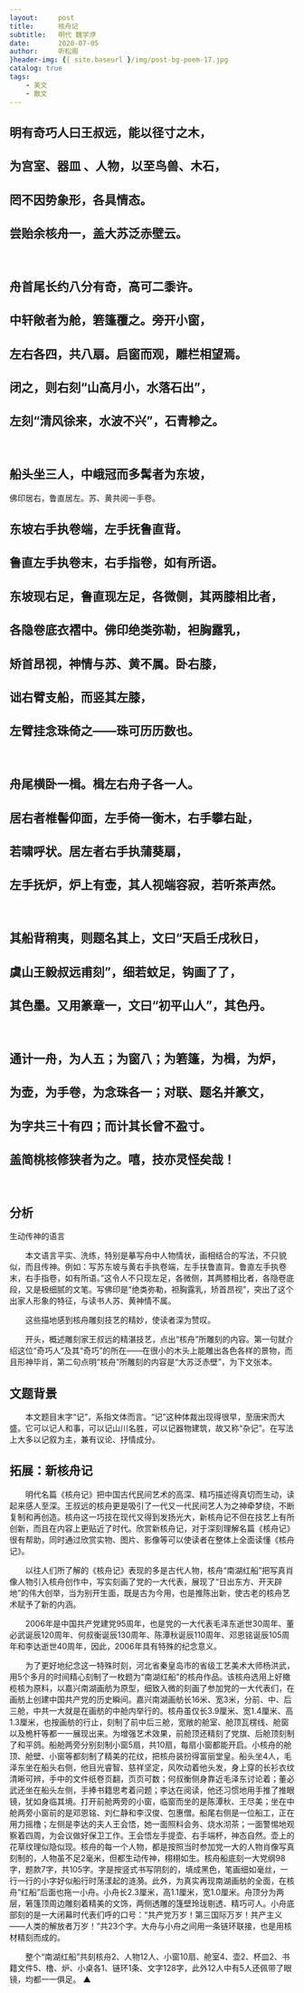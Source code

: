 ```yaml
---
layout:     post
title:      核舟记
subtitle:   明代 魏学洢
date:       2020-07-05
author:     听松阁
}header-img: {{ site.baseurl }/img/post-bg-poem-17.jpg
catalog: true
tags:
    - 美文
    - 散文
---
```


## 明有奇巧人曰王叔远，能以径寸之木，
## 为宫室、器皿 、人物，以至鸟兽、木石，
## 罔不因势象形，各具情态。
## 尝贻余核舟一，盖大苏泛赤壁云。

&nbsp;
## 舟首尾长约八分有奇，高可二黍许。
## 中轩敞者为舱，箬篷覆之。旁开小窗，
## 左右各四，共八扇。启窗而观，雕栏相望焉。
## 闭之，则右刻“山高月小，水落石出”，
## 左刻“清风徐来，水波不兴”，石青糁之。

&nbsp;
## 船头坐三人，中峨冠而多髯者为东坡，
佛印居右，鲁直居左。苏、黄共阅一手卷。
## 东坡右手执卷端，左手抚鲁直背。
## 鲁直左手执卷末，右手指卷，如有所语。
## 东坡现右足，鲁直现左足，各微侧，其两膝相比者，
## 各隐卷底衣褶中。佛印绝类弥勒，袒胸露乳，
## 矫首昂视，神情与苏、黄不属。卧右膝，
## 诎右臂支船，而竖其左膝，
## 左臂挂念珠倚之——珠可历历数也。

&nbsp;

## 舟尾横卧一楫。楫左右舟子各一人。
## 居右者椎髻仰面，左手倚一衡木，右手攀右趾，
## 若啸呼状。居左者右手执蒲葵扇，
## 左手抚炉，炉上有壶，其人视端容寂，若听茶声然。

&nbsp;
## 其船背稍夷，则题名其上，文曰“天启壬戌秋日，
## 虞山王毅叔远甫刻”，细若蚊足，钩画了了，
## 其色墨。又用篆章一，文曰“初平山人”，其色丹。

&nbsp;
## 通计一舟，为人五；为窗八；为箬篷，为楫，为炉，
## 为壶，为手卷，为念珠各一；对联、题名并篆文，
## 为字共三十有四；而计其长曾不盈寸。
## 盖简桃核修狭者为之。嘻，技亦灵怪矣哉！


&nbsp;
&nbsp;


## 分析



生动传神的语言

　　本文语言平实、洗练，特别是摹写舟中人物情状，画相结合的写法，不只貌似，而且传神。例如：写苏东坡与黄右手执卷端，左手扶鲁直背。鲁直左手执卷末，右手指卷，如有所语。”这令人不只现左足，各微侧，其两膝相比者，各隐卷底段，又是极细腻的文笔。写佛印是“绝类弥勒，袒胸露乳，矫首昂视”，突出了这个出家人形象的特征，与读书人苏、黄神情不属。

　　这些描地感到核舟雕刻技艺的精妙，使读者深为赞叹。

　　开头，概述雕刻家王叔远的精湛技艺，点出“核舟”所雕刻的内容。第一句就介绍这位“奇巧人”及其“奇巧”的所在——在很小的木头上能雕出各色各样的景物，而且形神毕肖，第二句点明“核舟”所雕刻的内容是“大苏泛赤壁”，为下文张本。



## 文题背景

　　本文题目末字“记”，系指文体而言。“记”这种体裁出现得很早，至唐宋而大盛。它可以记人和事，可以记山川名胜，可以记器物建筑，故又称“杂记”。在写法上大多以记叙为主，兼有议论、抒情成分。



## 拓展：新核舟记

　　明代名篇《核舟记》把中国古代民间艺术的高深、精巧描述得真切而生动，读起来感人至深。王叔远的核舟更是吸引了一代又一代民间艺人为之神牵梦绕，不断复制和再创造。核舟这一巧技在现代又得到发扬光大，新核舟记不但在技艺上有所创新，而且在内容上更贴近了时代。欣赏新核舟记，对于深刻理解名篇《核舟记》很有帮助，同时通过欣赏实物、图片、影像等可以使读者在整体上全面读懂《核舟记》。

　　以往人们所了解的《核舟记》表现的多是古代人物，核舟“南湖红船”把写真肖像人物引入核舟创作中，写实刻画了党的一大代表，展现了“日出东方、开天辟地”的伟大创举，当为别开生面，既是古为今用，也是推陈出新，使古老的核舟艺术赋予了新的内涵。

　　2006年是中国共产党建党95周年，也是党的一大代表毛泽东逝世30周年、董必武诞辰120周年、何叔衡诞辰130周年、陈潭秋诞辰110周年、邓恩铭诞辰105周年和李达逝世40周年，因此，2006年具有特殊的纪念意义。

　　为了更好地纪念这一特殊时刻，河北省秦皇岛市的省级工艺美术大师杨洪武，用5个多月的时间精心刻制了一枚题为“南湖红船”的核舟作品。该核舟选用上好橄榄核为原料，以嘉兴南湖画舫为原型，细致入微的刻画了参加党的一大代表们，在画舫上创建中国共产党的历史瞬间。嘉兴南湖画舫长16米、宽3米，分前、中、后三舱，中共一大就是在画舫的中舱内举行的。核舟虽仅长3.9厘米、宽1.4厘米、高1.3厘米，也按画舫的行止，刻制了前中后三舱，宽敞的舱室、舱顶瓦楞线、舱窗以及桅杆等都一一展现出来。为增强艺术效果，前舱顶还精刻了党旗、后舱顶刻制了和平鸽。船舱两旁分别刻制小窗5扇，共10扇，每扇小窗都能开启。小核舟的舱顶、舱壁、小窗等都刻制了精美的花纹，把核舟装扮得富丽堂皇。船头坐4人，毛泽东坐在船头右侧，他目光睿智、慈祥坚定，风吹动着他头发，身上穿的长衫衣纹清晰可辨，手中的文件纸卷页翻，页页可数；何叔衡侧身靠近毛泽东讨论着；董必武还坐在船头左侧，手捧书籍思考着问题；李达在阅读，他还习惯地用手推了推眼镜，犹如身临其境。打开前舱两旁的小窗，临窗而坐的是陈潭秋、王尽美；坐在中舱两旁小窗前的是邓恩铭、刘仁静和李汉俊、包惠僧。船尾右侧是一位船工，正在用力摇橹；左侧是李达的夫人王会悟，她一面照料会务、烧水沏茶；一面警惕地观察着四周，为会议做好保卫工作。王会悟左手提壶、右手端杯，神态自然。壶上的花草纹理似隐似现。核舟的每一个人物，都是按照当时参加党一大的人物肖像写真刻制的，人物虽不足2毫米，但都生动传神，栩栩如生。核舟船底刻一大党纲98字，题款7字，共105字。字是按竖式书写阴刻的，填成黑色，笔画细如毫丝，一行一行的小字好似船行时荡漾起的涟漪。此外，为真实再现南湖画舫的全面，在核舟“红船”后面也拖一小舟。小舟长2.3厘米，高1.1厘米，宽1.0厘米。舟顶分为两层，箬篷顶周边雕刻着精美的文饰，两侧透雕的篷壁玲珑剔透、精巧可人。小舟底部刻的是一大闭幕时代表们呼的口号：“共产党万岁！第三国际万岁！共产主义——人类的解放者万岁！”共23个字。大舟与小舟之间用一条链环联接，也是用核材精刻而成的。

　　整个“南湖红船”共刻核舟2、人物12人、小窗10扇、舱室4、壶2、杯皿2、书籍文件5、橹、炉、小桌各1、链环1条、文字128字，此外12人中有5人还佩带了眼镜，均都一一俱足。 ▲
